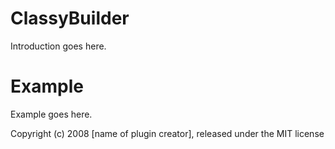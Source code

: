 ClassyBuilder
=============

Introduction goes here.


Example
=======

Example goes here.


Copyright (c) 2008 [name of plugin creator], released under the MIT license
